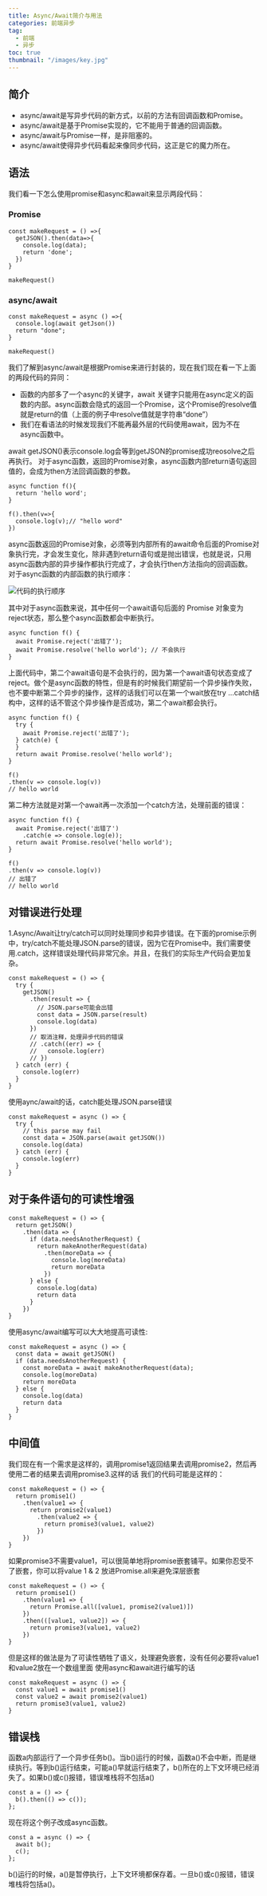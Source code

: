 ```yaml
---
title: Async/Await简介与用法
categories: 前端异步
tag:
  - 前端
  - 异步
toc: true
thumbnail: "/images/key.jpg"
---
```

## 简介
- async/await是写异步代码的新方式，以前的方法有回调函数和Promise。
- async/await是基于Promise实现的，它不能用于普通的回调函数。
- async/await与Promise一样，是非阻塞的。
- async/await使得异步代码看起来像同步代码，这正是它的魔力所在。
<!--more-->

##  语法
 我们看一下怎么使用promise和async和await来显示两段代码：
### Promise
```
const makeRequest = () =>{
  getJSON().then(data=>{
    console.log(data);
    return 'done';
  })
}

makeRequest()
```
### async/await
```
const makeRequest = async () =>{
  console.log(await getJson())
  return "done";
}

makeRequest()
```

 我们了解到async/await是根据Promise来进行封装的，现在我们现在看一下上面的两段代码的异同：
-   函数的内部多了一个async的关键字，await 关键字只能用在async定义的函数的内部。async函数会隐式的返回一个Promise，这个Promise的resolve值就是return的值（上面的例子中resolve值就是字符串“done”）
- 我们在看语法的时候发现我们不能再最外层的代码使用await，因为不在async函数中。

 await getJSON()表示console.log会等到getJSON的promise成功reosolve之后再执行。
 对于async函数，返回的Promise对象，async函数内部return语句返回值的，会成为then方法回调函数的参数。
```
async function f(){
  return 'hello word';
}

f().then(v=>{
  console.log(v);// "hello word"
})
```

async函数返回的Promise对象，必须等到内部所有的await命令后面的Promise对象执行完，才会发生变化，除非遇到return语句或是抛出错误，也就是说，只用async函数内部的异步操作都执行完成了，才会执行then方法指向的回调函数。
对于async函数的内部函数的执行顺序：

![代码的执行顺序](https://upload-images.jianshu.io/upload_images/13681871-ac65d0611492f29d.png?imageMogr2/auto-orient/strip%7CimageView2/2/w/1240)

其中对于async函数来说，其中任何一个await语句后面的 Promise 对象变为reject状态，那么整个async函数都会中断执行。
  ```
async function f() {
    await Promise.reject('出错了');
    await Promise.resolve('hello world'); // 不会执行
}
```
上面代码中，第二个await语句是不会执行的，因为第一个await语句状态变成了reject。做个是async函数的特性，但是有的时候我们期望前一个异步操作失败，也不要中断第二个异步的操作，这样的话我们可以在第一个wait放在try ...catch结构中，这样的话不管这个异步操作是否成功，第二个await都会执行。
```
async function f() {
  try {
    await Promise.reject('出错了');
  } catch(e) {
  }
  return await Promise.resolve('hello world');
}

f()
.then(v => console.log(v))
// hello world
```
第二种方法就是对第一个await再一次添加一个catch方法，处理前面的错误：
```
async function f() {
  await Promise.reject('出错了')
    .catch(e => console.log(e));
  return await Promise.resolve('hello world');
}

f()
.then(v => console.log(v))
// 出错了
// hello world
```
##  对错误进行处理
1.Async/Await让try/catch可以同时处理同步和异步错误。在下面的promise示例中，try/catch不能处理JSON.parse的错误，因为它在Promise中。我们需要使用.catch，这样错误处理代码非常冗余。并且，在我们的实际生产代码会更加复杂。
```
const makeRequest = () => {
  try {
    getJSON()
      .then(result => {
        // JSON.parse可能会出错
        const data = JSON.parse(result)
        console.log(data)
      })
      // 取消注释，处理异步代码的错误
      // .catch((err) => {
      //   console.log(err)
      // })
  } catch (err) {
    console.log(err)
  }
}

```
使用aync/await的话，catch能处理JSON.parse错误
```
const makeRequest = async () => {
  try {
    // this parse may fail
    const data = JSON.parse(await getJSON())
    console.log(data)
  } catch (err) {
    console.log(err)
  }
}
```
##  对于条件语句的可读性增强
```
const makeRequest = () => {
  return getJSON()
    .then(data => {
      if (data.needsAnotherRequest) {
        return makeAnotherRequest(data)
          .then(moreData => {
            console.log(moreData)
            return moreData
          })
      } else {
        console.log(data)
        return data
      }
    })
}

```
使用async/await编写可以大大地提高可读性:
```
const makeRequest = async () => {
  const data = await getJSON()
  if (data.needsAnotherRequest) {
    const moreData = await makeAnotherRequest(data);
    console.log(moreData)
    return moreData
  } else {
    console.log(data)
    return data    
  }
}
```
##  中间值
我们现在有一个需求是这样的，调用promise1返回结果去调用promise2，然后再使用二者的结果去调用promise3.这样的话 我们的代码可能是这样的：
```
const makeRequest = () => {
  return promise1()
    .then(value1 => {
      return promise2(value1)
        .then(value2 => {        
          return promise3(value1, value2)
        })
    })
}
```
如果promise3不需要value1，可以很简单地将promise嵌套铺平。如果你忍受不了嵌套，你可以将value 1 & 2 放进Promise.all来避免深层嵌套
```
const makeRequest = () => {
  return promise1()
    .then(value1 => {
      return Promise.all([value1, promise2(value1)])
    })
    .then(([value1, value2]) => {      
      return promise3(value1, value2)
    })
}
```
但是这样的做法是为了可读性牺牲了语义，处理避免嵌套，没有任何必要将value1和value2放在一个数组里面
使用async和await进行编写的话
```
const makeRequest = async () => {
  const value1 = await promise1()
  const value2 = await promise2(value1)
  return promise3(value1, value2)
}

```
## 错误栈
函数a内部运行了一个异步任务b()。当b()运行的时候，函数a()不会中断，而是继续执行。等到b()运行结束，可能a()早就运行结束了，b()所在的上下文环境已经消失了。如果b()或c()报错，错误堆栈将不包括a()
```
const a = () => {
  b().then(() => c());
};
```
现在将这个例子改成async函数。
```
const a = async () => {
  await b();
  c();
};
```
b()运行的时候，a()是暂停执行，上下文环境都保存着。一旦b()或c()报错，错误堆栈将包括a()。